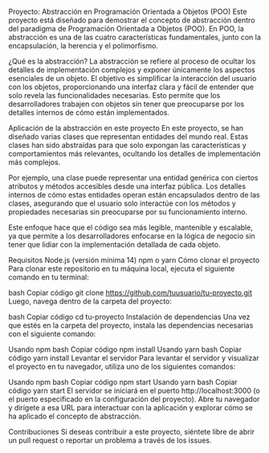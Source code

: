 Proyecto: Abstracción en Programación Orientada a Objetos (POO)
Este proyecto está diseñado para demostrar el concepto de abstracción dentro del paradigma de Programación Orientada a Objetos (POO). En POO, la abstracción es una de las cuatro características fundamentales, junto con la encapsulación, la herencia y el polimorfismo.

¿Qué es la abstracción?
La abstracción se refiere al proceso de ocultar los detalles de implementación complejos y exponer únicamente los aspectos esenciales de un objeto. El objetivo es simplificar la interacción del usuario con los objetos, proporcionando una interfaz clara y fácil de entender que solo revela las funcionalidades necesarias. Esto permite que los desarrolladores trabajen con objetos sin tener que preocuparse por los detalles internos de cómo están implementados.

Aplicación de la abstracción en este proyecto
En este proyecto, se han diseñado varias clases que representan entidades del mundo real. Estas clases han sido abstraídas para que solo expongan las características y comportamientos más relevantes, ocultando los detalles de implementación más complejos.

Por ejemplo, una clase puede representar una entidad genérica con ciertos atributos y métodos accesibles desde una interfaz pública. Los detalles internos de cómo estas entidades operan están encapsulados dentro de las clases, asegurando que el usuario solo interactúe con los métodos y propiedades necesarias sin preocuparse por su funcionamiento interno.

Este enfoque hace que el código sea más legible, mantenible y escalable, ya que permite a los desarrolladores enfocarse en la lógica de negocio sin tener que lidiar con la implementación detallada de cada objeto.

Requisitos
Node.js (versión mínima 14)
npm o yarn
Cómo clonar el proyecto
Para clonar este repositorio en tu máquina local, ejecuta el siguiente comando en tu terminal:

bash
Copiar código
git clone https://github.com/tuusuario/tu-proyecto.git
Luego, navega dentro de la carpeta del proyecto:

bash
Copiar código
cd tu-proyecto
Instalación de dependencias
Una vez que estés en la carpeta del proyecto, instala las dependencias necesarias con el siguiente comando:

Usando npm
bash
Copiar código
npm install
Usando yarn
bash
Copiar código
yarn install
Levantar el servidor
Para levantar el servidor y visualizar el proyecto en tu navegador, utiliza uno de los siguientes comandos:

Usando npm
bash
Copiar código
npm start
Usando yarn
bash
Copiar código
yarn start
El servidor se iniciará en el puerto http://localhost:3000 (o el puerto especificado en la configuración del proyecto). Abre tu navegador y dirígete a esa URL para interactuar con la aplicación y explorar cómo se ha aplicado el concepto de abstracción.

Contribuciones
Si deseas contribuir a este proyecto, siéntete libre de abrir un pull request o reportar un problema a través de los issues.
